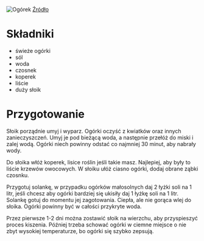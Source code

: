 ![Ogórek](https://kadax.pl/media/wysiwyg/blog/grafiki_blog_2023/ogorki_9_.webp)
[Źródło](https://kadax.pl/blog/jak-kisic-ogorki-zeby-byly-twarde)
# Składniki
- świeże ogórki
- sól
- woda
- czosnek
- koperek
- liście 
- duży słoik
# Przygotowanie
Słoik porządnie umyj i wyparz. Ogórki oczyść z kwiatków oraz innych zanieczyszczeń. Umyj je pod bieżącą woda, a następnie przełóż do miski i zalej wodą. Ogórki niech powinny odstać co najmniej 30 minut, aby nabrały wody.

Do słoika włóż koperek, lisice roślin jeśli takie masz. Najlepiej, aby były to liście krzewów owocowych. W słoiku ułóż ciasno ogórki, dodaj obrane ząbki czosnku. 

Przygotuj solankę, w przypadku ogórków małosolnych daj 2 łyżki soli na 1 litr, jeśli chcesz aby ogórki bardziej się ukisiły daj 1 łyżkę soli na 1 litr. Solankę gotuj do momentu jej zagotowania. Ciepła, ale nie gorąca wlej do słoika. Ogórki powinny być w całości przykryte woda.

Przez pierwsze 1-2 dni można zostawić słoik na wierzchu, aby przyspieszyć proces kiszenia. Później trzeba schować ogórki w ciemne miejsce o nie zbyt wysokiej temperaturze, bo ogórki się szybko zepsują.

